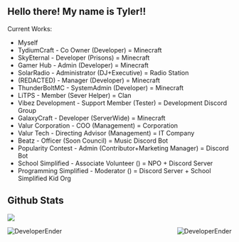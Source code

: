## Hello there! My name is Tyler!!

Current Works:
- Myself
- TydiumCraft - Co Owner (Developer) = Minecraft
- SkyEternal - Developer (Prisons) = Minecraft
- Gamer Hub - Admin (Developer) = Minecraft
- SolarRadio - Administrator (DJ+Executive) = Radio Station
- (REDACTED) - Manager (Developer) = Minecraft
- ThunderBoltMC - SystemAdmin (Developer) = Minecraft
- LiTPS - Member (Sever Helper) = Clan
- Vibez Development - Support Member (Tester) = Development Discord Group
- GalaxyCraft - Developer (ServerWide) = Minecraft
- Valur Corporation - COO (Management) = Corporation
- Valur Tech - Directing Advisor (Management) = IT Company
- Beatz - Officer (Soon Council) = Music Discord Bot
- Popularity Contest - Admin (Contributor+Marketing Manager) = Discord Bot
- School Simplified - Associate Volunteer () = NPO + Discord Server
- Programming Simplified - Moderator () = Discord Server + School Simplified Kid Org

## Github Stats

![](https://komarev.com/ghpvc/?username=DeveloperEnder)

<p align="left"><img align="left" src="https://github-readme-stats.vercel.app/api?username=DeveloperEnder&show_icons=true&locale=en&layout=compact&theme=radical&count_private=true" alt="DeveloperEnder" /></p>  <p><img align="right" src="https://github-readme-streak-stats.herokuapp.com/?user=DeveloperEnder&theme=radical" alt="DeveloperEnder" /></p>
